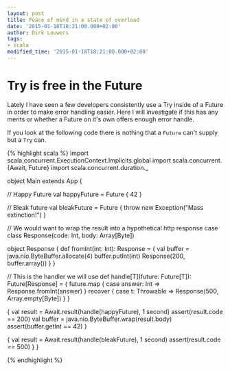 ```yaml
---
layout: post
title: Peace of mind in a state of overload
date: '2015-01-18T18:21:00.000+02:00'
author: Dirk Louwers
tags:
- scala
modified_time: '2015-01-18T18:21:00.000+02:00'
---
```

# Try is free in the Future
Lately I have seen a few developers consistently use a Try inside of a Future in
order to make error handling easier. Here I will investigate if this has any
merits or whether a Future on it's own offers enough error handle.

If you look at the following code there is nothing that a `Future` can't supply
but a `Try` can.

{% highlight scala %}
import scala.concurrent.ExecutionContext.Implicits.global
import scala.concurrent.{Await, Future}
import scala.concurrent.duration._

object Main extends App {

  // Happy Future
  val happyFuture = Future {
    42
  }

  // Bleak future
  val bleakFuture = Future {
    throw new Exception("Mass extinction!")
  }

  // We would want to wrap the result into a hypothetical http response
  case class Response(code: Int, body: Array[Byte])

  object Response {
    def fromInt(int: Int): Response = {
      val buffer = java.nio.ByteBuffer.allocate(4)
      buffer.putInt(int)
      Response(200, buffer.array())
    }
  }

  // This is the handler we will use
  def handle[T](future: Future[T]): Future[Response] = {
    future.map {
      case answer: Int => Response.fromInt(answer)
    } recover {
      case t: Throwable => Response(500, Array.empty[Byte])
    }
  }

  {
    val result = Await.result(handle(happyFuture), 1 second)
    assert(result.code == 200)
    val buffer = java.nio.ByteBuffer.wrap(result.body)
    assert(buffer.getInt == 42)
  }

  {
    val result = Await.result(handle(bleakFuture), 1 second)
    assert(result.code == 500)
  }
}

{% endhighlight %}
